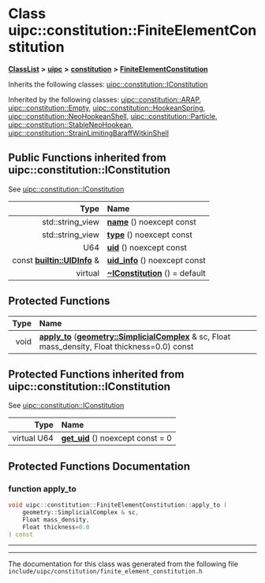 

# Class uipc::constitution::FiniteElementConstitution



[**ClassList**](annotated.md) **>** [**uipc**](namespaceuipc.md) **>** [**constitution**](namespaceuipc_1_1constitution.md) **>** [**FiniteElementConstitution**](classuipc_1_1constitution_1_1_finite_element_constitution.md)








Inherits the following classes: [uipc::constitution::IConstitution](classuipc_1_1constitution_1_1_i_constitution.md)


Inherited by the following classes: [uipc::constitution::ARAP](classuipc_1_1constitution_1_1_a_r_a_p.md),  [uipc::constitution::Empty](classuipc_1_1constitution_1_1_empty.md),  [uipc::constitution::HookeanSpring](classuipc_1_1constitution_1_1_hookean_spring.md),  [uipc::constitution::NeoHookeanShell](classuipc_1_1constitution_1_1_neo_hookean_shell.md),  [uipc::constitution::Particle](classuipc_1_1constitution_1_1_particle.md),  [uipc::constitution::StableNeoHookean](classuipc_1_1constitution_1_1_stable_neo_hookean.md),  [uipc::constitution::StrainLimitingBaraffWitkinShell](classuipc_1_1constitution_1_1_strain_limiting_baraff_witkin_shell.md)






















































## Public Functions inherited from uipc::constitution::IConstitution

See [uipc::constitution::IConstitution](classuipc_1_1constitution_1_1_i_constitution.md)

| Type | Name |
| ---: | :--- |
|  std::string\_view | [**name**](classuipc_1_1constitution_1_1_i_constitution.md#function-name) () noexcept const<br> |
|  std::string\_view | [**type**](classuipc_1_1constitution_1_1_i_constitution.md#function-type) () noexcept const<br> |
|  U64 | [**uid**](classuipc_1_1constitution_1_1_i_constitution.md#function-uid) () noexcept const<br> |
|  const [**builtin::UIDInfo**](structuipc_1_1builtin_1_1_u_i_d_info.md) & | [**uid\_info**](classuipc_1_1constitution_1_1_i_constitution.md#function-uid_info) () noexcept const<br> |
| virtual  | [**~IConstitution**](classuipc_1_1constitution_1_1_i_constitution.md#function-iconstitution) () = default<br> |














































## Protected Functions

| Type | Name |
| ---: | :--- |
|  void | [**apply\_to**](#function-apply_to) ([**geometry::SimplicialComplex**](classuipc_1_1geometry_1_1_simplicial_complex.md) & sc, Float mass\_density, Float thickness=0.0) const<br> |


## Protected Functions inherited from uipc::constitution::IConstitution

See [uipc::constitution::IConstitution](classuipc_1_1constitution_1_1_i_constitution.md)

| Type | Name |
| ---: | :--- |
| virtual U64 | [**get\_uid**](classuipc_1_1constitution_1_1_i_constitution.md#function-get_uid) () noexcept const = 0<br> |






## Protected Functions Documentation




### function apply\_to 

```C++
void uipc::constitution::FiniteElementConstitution::apply_to (
    geometry::SimplicialComplex & sc,
    Float mass_density,
    Float thickness=0.0
) const
```




<hr>

------------------------------
The documentation for this class was generated from the following file `include/uipc/constitution/finite_element_constitution.h`

